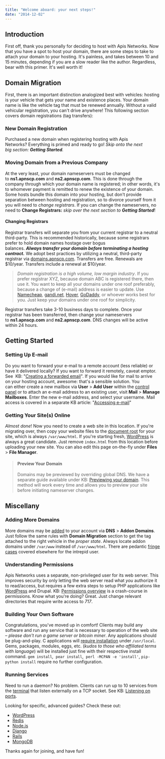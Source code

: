 ```yaml
---
title: "Welcome aboard: your next steps!"
date: "2014-12-02"
---
```


## Introduction

First off, thank you personally for deciding to host with Apis Networks. Now that you have a spot to host your domain, there are some steps to take to attach your domain to your hosting. It's painless, and takes between 10 and 15 minutes, depending if you are a slow reader like the author. Regardless, bear with this primer. It's well worth it!

## Domain Migration

First, there is an important distinction analogized best with vehicles: hosting is your vehicle that gets your name and existence places. Your domain name is like the vehicle tag that must be renewed annually. Without a valid vehicular registration, you can't drive anywhere! This following section covers domain registrations (tag transfers):

### New Domain Registration

Purchased a new domain when registering hosting with Apis Networks? Everything is primed and ready to go! _Skip onto the next big section: **Getting Started**._

### Moving Domain from a Previous Company

At the very least, your domain nameservers must be changed to **ns1.apnscp.com** and **ns2.apnscp.com**. This is done through the company through which your domain name is registered; in other words, it's to whomever payment is remitted to renew the existence of your domain. Some hosts bundle this domain into your hosting, but don't provide separation between hosting and registration, so to divorce yourself from it you will need to _change registrars_. If you can change the nameservers, no need to **Change Registrars:** _skip over the next section to **Getting Started**_!

#### Changing Registrars

Registrar transfers will separate you from your current registrar to a neutral third-party. This is recommended historically, because some registrars prefer to hold domain names hostage over bogus balances. _**Always transfer your domain before terminating a hosting contract.**_ We adopt best practices by utilizing a neutral, third-party registrar via [domains.apnscp.com](http://domains.apnscp.com). Transfers are free. Renewals are $10/year. Transfers include a renewal at $10/year.

> _Domain registration is a high volume, low margin industry_. If you prefer registrar XYZ, because domain ABC is registered there, then use it. You want to keep all your domains under one roof preferably, because a change of (e-mail) address is easier to update. Use [Namecheap](http://www.namecheap.com), [gandi.net](http://gandi.net), [Hover](http://www.hover.com), [GoDaddy](http://www.godaddy.com), or whoever works best for you. Just keep your domains under one roof for simplicity.

Registrar transfers take 3-10 business days to complete. Once your registrar has been transferred, then change your nameservers to **ns1.apnscp.com** and **ns2.apnscp.com**. DNS changes will be active within 24 hours.

## Getting Started

### Setting Up E-mail

Do you want to forward your e-mail to a remote account (less reliable) or have it delivered locally? If you want to forward it remotely, caveat emptor. See  KB: "[Creating a forwarded email](https://kb.apnscp.com/e-mail/creating-a-forwarded-e-mail/)". If you would like for mail to arrive on your hosting account, awesome: that's a sensible solution. You can either create a new mailbox via **User** > **Add User** within the [control panel](https://kb.apnscp.com/control-panel/logging-into-the-control-panel/) or to attach an e-mail address to an existing user, visit **Mail** > **Manage Mailboxes**. Enter the new e-mail address, and select your username. Mail access is covered in a separate KB article: "[Accessing e-mail](https://kb.apnscp.com/e-mail/accessing-e-mail/)"

### Getting Your Site(s) Online

_Almost done_! Now you need to create a web site in this location. If you're migrating over, then copy your website files to the [document root](https://kb.apnscp.com/web-content/where-is-site-content-served-from/) for your site, which is always `/var/www/html`. If you're starting fresh, [WordPress](http://www.wordpress.org) is always a great candidate. Just remove `index.html` from this location before uploading your new site. You can also edit this page on-the-fly under **Files** > **File Manager**.

> #### Preview Your Domain
> 
> Domains may be previewed by overriding global DNS. We have a separate guide available under KB: [Previewing your domain](https://kb.apnscp.com/dns/previewing-your-domain/). This method will work every time and allows you to preview your site before initiating nameserver changes.

## Miscellany

### Adding More Domains

More domains may be [added](https://kb.apnscp.com/control-panel/creating-addon-domain/) to your account via **DNS** > **Addon Domains**. Just follow the same rules with **Domain Migration** section to get the tag attached to the right vehicle in the _proper state_. Always locate addon domains under `/var/www` instead of `/var/www/html`. There are pedantic [fringe cases](https://kb.apnscp.com/web-content/where-is-site-content-served-from/#careful) covered elsewhere for the intrepid user.

### Understanding Permissions

Apis Networks uses a separate, non-privileged user for its web server. This improves security by only letting the web server read what _you_ authorize it to read/access, but requires a few extra steps to setup PHP applications like [WordPress](https://kb.apnscp.com/wordpress-2/enabling-write-access/) and Drupal. KB: [Permissions overview](https://kb.apnscp.com/guides/permissions-overview/) is a crash-course in permissions. Know what you're doing? Great. Just change relevant directories that require write access to _717_.

### Building Your Own Software

Congratulations, you've moved up in comfort! Clients may build any software and run any service that is necessary to operation of the web site – _please don't run a game server or bitcoin miner_. Any applications should be plug-and-play. C applications will [require installation](https://kb.apnscp.com/terminal/compiling-programs/) under `/usr/local`. Gems, packages, modules, eggs, etc. (_kudos to those who affiliated terms with language_) will be installed just fine with their respective install command. `gem install`,  `pear install`,  `perl -MCPAN -e 'install'`, `pip-python install` require no further configuration.

### Running Services

Need to run a daemon? No problem. Clients can run up to 10 services from the [terminal](https://kb.apnscp.com/terminal/accessing-terminal/) that listen externally on a TCP socket. See KB: [Listening on ports](https://kb.apnscp.com/terminal/listening-ports/).

Looking for specific, advanced guides? Check these out:

- [WordPress](https://kb.apnscp.com/wordpress/installing-wordpress/)
- [Redis](https://kb.apnscp.com/guides/running-redis/)
- [Node.js](https://kb.apnscp.com/guides/running-node-js/)
- [Django](https://kb.apnscp.com/python/django-quickstart/)
- [Rails](https://kb.apnscp.com/ruby/setting-rails-passenger/)
- [MongoDB](https://kb.apnscp.com/guides/running-mongodb/)

Thanks again for joining, and have fun!
